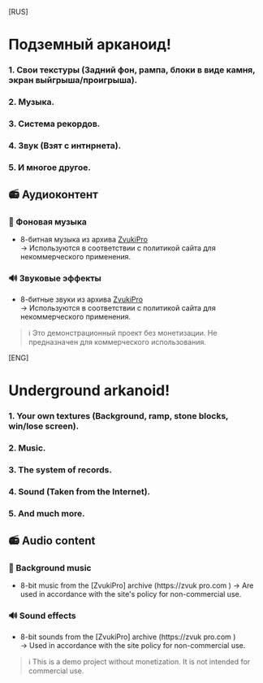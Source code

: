 [RUS]

# Подземный арканоид!


### 1. Свои текстуры (Задний фон, рампа, блоки в виде камня, экран выйгрыша/проигрыша).
### 2. Музыка.
### 3. Система рекордов.
### 4. Звук (Взят с интнрнета).
### 5. И многое другое.

## 📻 Аудиоконтент  
### 🎵 Фоновая музыка  
- 8-битная музыка из архива [ZvukiPro](https://zvukipro.com)  
  → Используются в соответствии с политикой сайта для некоммерческого применения.

### 🔊 Звуковые эффекты  
- 8-битные звуки из архива [ZvukiPro](https://zvukipro.com)  
  → Используются в соответствии с политикой сайта для некоммерческого применения.


> ℹ️ Это демонстрационный проект без монетизации. Не предназначен для коммерческого использования.

[ENG]

# Underground arkanoid!

### 1. Your own textures (Background, ramp, stone blocks, win/lose screen).
### 2. Music.
### 3. The system of records.
### 4. Sound (Taken from the Internet).
### 5. And much more.

## 📻 Audio content  
### 🎵 Background music  
- 8-bit music from the [ZvukiPro] archive (https://zvuk pro.com )
→ Are used in accordance with the site's policy for non-commercial use.

### 🔊 Sound effects  
- 8-bit sounds from the [ZvukiPro] archive (https://zvuk pro.com )  
  → Used in accordance with the site policy for non-commercial use.

> ℹ️ This is a demo project without monetization. It is not intended for commercial use.
